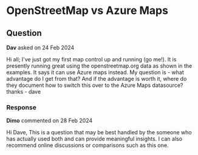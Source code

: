 # OpenStreetMap vs Azure Maps

## Question

**Dav** asked on 24 Feb 2024

Hi all; I've just got my first map control up and running (go me!). It is presently running great using the openstreetmap.org data as shown in the examples. It says it can use Azure maps instead. My question is - what advantage do I get from that? And if the advantage is worth it, where do they document how to switch this over to the Azure Maps datasource? thanks - dave

### Response

**Dimo** commented on 28 Feb 2024

Hi Dave, This is a question that may be best handled by the someone who has actually used both and can provide meaningful insights. I can also recommend online discussions or comparisons such as this one.
